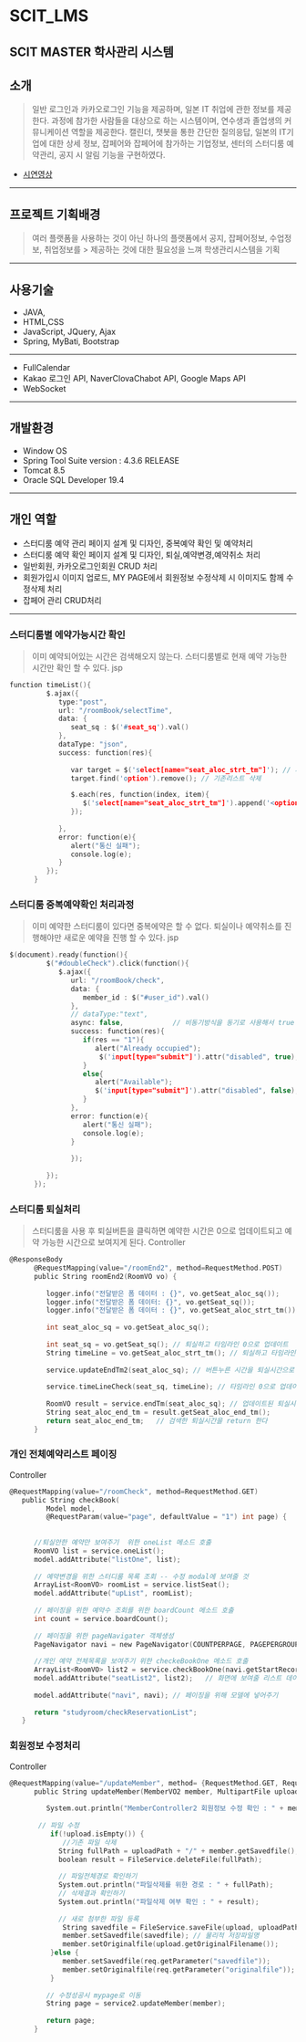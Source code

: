 # SCIT_LMS
SCIT MASTER 학사관리 시스템
------------------
## 소개

> 일반 로그인과 카카오로그인 기능을 제공하며, 일본 IT 취업에 관한 정보를 제공한다.
> 과정에 참가한 사람들을 대상으로 하는 시스템이며, 연수생과 졸업생의 커뮤니케이션 
> 역할을 제공한다.
> 캘린더, 챗봇을 통한 간단한 질의응답, 일본의 IT기업에 대한 상세 정보, 잡페어와 잡페어에 
> 참가하는 기업정보, 센터의 스터디룸 예약관리, 공지 시 알림 기능을 구현하였다.
- [시연영상]( https://yunheejin20.github.io/heejin/WebContent/teamProject.html)
---------------
## 프로젝트 기획배경

> 여러 플랫폼을 사용하는 것이 아닌 하나의 플랫폼에서 공지, 잡페어정보, 수업정보, 취업정보를 > 제공하는 것에 대한 필요성을 느껴 학생관리시스템을 기획
---------------
## 사용기술

- JAVA,
- HTML,CSS
- JavaScript, JQuery, Ajax
- Spring, MyBati, Bootstrap
---------------
- FullCalendar
- Kakao 로그인 API, NaverClovaChabot API, Google Maps API
- WebSocket
---------------
## 개발환경

- Window OS
- Spring Tool Suite version : 4.3.6 RELEASE
- Tomcat 8.5
- Oracle SQL Developer 19.4
---------------
## 개인 역할
- 스터디룸 예약 관리 페이지 설계 및 디자인, 중복예약 확인 및 예약처리
- 스터디룸 예약 확인 페이지 설계 및 디자인, 퇴실,예약변경,예약취소 처리
- 일반회원, 카카오로그인회원 CRUD 처리
- 회원가입시 이미지 업로드, MY PAGE에서 회원정보 수정삭제 시 이미지도 함께 수정삭제 처리
- 잡페어 관리 CRUD처리
 ---------------
### 스터디룸별 에약가능시간 확인 
> 이미 예약되어있는 시간은 검색해오지 않는다.
> 스터디룸별로 현재 예약 가능한 시간만 확인 할 수 있다.
jsp
``` C
function timeList(){
         $.ajax({
            type:"post",
            url: "/roomBook/selectTime",
            data: {
               seat_sq : $('#seat_sq').val()
            },
            dataType: "json",
            success: function(res){
   
               var target = $('select[name="seat_aloc_strt_tm"]'); // 서브카테고리
               target.find('option').remove(); // 기존리스트 삭제

               $.each(res, function(index, item){
                  $('select[name="seat_aloc_strt_tm"]').append('<option value="' +item.timeLine+ '">' + item.timeLine + '</option>');
               });
               
            },
            error: function(e){
               alert("통신 실패");
               console.log(e);
            }
         });
      }
```

### 스터디룸 중복예약확인 처리과정
> 이미 예약한 스터디룸이 있다면 중복에약은 할 수 없다.
> 퇴실이나 예약취소를 진행해야만 새로운 예약을 진행 할 수 있다.
jsp
``` C
$(document).ready(function(){
         $("#doubleCheck").click(function(){
            $.ajax({
               url: "/roomBook/check",
               data: {
                  member_id : $("#user_id").val()
               },
               // dataType:"text",
               async: false,            // 비동기방식을 동기로 사용해서 true false 반환하기
               success: function(res){
                  if(res == "1"){
                     alert("Already occupied");
                      $('input[type="submit"]').attr("disabled", true);
                  }
                  else{
                     alert("Available");
                     $('input[type="submit"]').attr("disabled", false);
                  }
               },
               error: function(e){
                  alert("통신 실패");
                  console.log(e);
               }
      
               });
      
         });
      });
```

### 스터디룸 퇴실처리
> 스터디룸을 사용 후 퇴실버튼을 클릭하면 예약한 시간은 0으로 업데이트되고 예약 가능한 시간으로 보여지게 된다.
Controller
``` C
@ResponseBody
      @RequestMapping(value="/roomEnd2", method=RequestMethod.POST)
      public String roomEnd2(RoomVO vo) {
         
         logger.info("전달받은 폼 데이터 : {}", vo.getSeat_aloc_sq());
         logger.info("전달받은 폼 데이터: {}", vo.getSeat_sq());
         logger.info("전달받은 폼 데이터 : {}", vo.getSeat_aloc_strt_tm());
         
         int seat_aloc_sq = vo.getSeat_aloc_sq();
         
         int seat_sq = vo.getSeat_sq(); // 퇴실하고 타임라인 0으로 업데이트
         String timeLine = vo.getSeat_aloc_strt_tm(); // 퇴실하고 타임라인 0으로 업데이트
               
         service.updateEndTm2(seat_aloc_sq); // 버튼누른 시간을 퇴실시간으로 업데이트
         
         service.timeLineCheck(seat_sq, timeLine); // 타임라인 0으로 업데이트
         
         RoomVO result = service.endTm(seat_aloc_sq); // 업데이트된 퇴실시간 검색을 위한 endTm 메소드호출
         String seat_aloc_end_tm = result.getSeat_aloc_end_tm(); 
         return seat_aloc_end_tm; 	// 검색한 퇴실시간을 return 한다
      }
```
### 개인 전체예약리스트 페이징
Controller
``` C
@RequestMapping(value="/roomCheck", method=RequestMethod.GET)
   public String checkBook(
         Model model,
         @RequestParam(value="page", defaultValue = "1") int page) {
      
      
      //퇴실안한 예약만 보여주기  위한 oneList 메소드 호출
      RoomVO list = service.oneList();
      model.addAttribute("listOne", list);
      
      // 예약변경을 위한 스터디룸 목록 조회 -- 수정 modal에 보여줄 것
      ArrayList<RoomVO> roomList = service.listSeat();   
      model.addAttribute("upList", roomList);
      
      // 페이징을 위한 예약수 조회를 위한 boardCount 메소드 호출
      int count = service.boardCount();
      
      // 페이징을 위한 pageNavigater 객체생성
      PageNavigator navi = new PageNavigator(COUNTPERPAGE, PAGEPERGROUP, page, count);
      
      //개인 예약 전체목록을 보여주기 위한 checkeBookOne 메소드 호출
      ArrayList<RoomVO> list2 = service.checkBookOne(navi.getStartRecord(), navi.getCountPerPage());
      model.addAttribute("seatList2", list2);	// 화면에 보여줄 리스트 데이터 model에 넣어주기
      
      model.addAttribute("navi", navi); // 페이징을 위해 모델에 넣어주기
      
      return "studyroom/checkReservationList";
   }
```
### 회원정보 수정처리
Controller 
``` C
@RequestMapping(value="/updateMember", method= {RequestMethod.GET, RequestMethod.POST})
      public String updateMember(MemberVO2 member, MultipartFile upload, HttpServletRequest req) {
         
         System.out.println("MemberController2 회원정보 수정 확인 : " + member);
         
       // 파일 수정
          if(!upload.isEmpty()) {
             //기존 파일 삭제
            String fullPath = uploadPath + "/" + member.getSavedfile();   
            boolean result = FileService.deleteFile(fullPath);
            
            // 파일전체경로 확인하기
            System.out.println("파일삭제를 위한 경로 : " + fullPath);
            // 삭제결과 확인하기
            System.out.println("파일삭제 여부 확인 : " + result);
             
            // 새로 첨부한 파일 등록
             String savedfile = FileService.saveFile(upload, uploadPath);
             member.setSavedfile(savedfile); // 물리적 저장파일명
             member.setOriginalfile(upload.getOriginalFilename()); 
          }else { 
             member.setSavedfile(req.getParameter("savedfile"));
             member.setOriginalfile(req.getParameter("originalfile"));
          }
         
         // 수정성공시 mypage로 이동
         String page = service2.updateMember(member);
         
         return page;
      }
```
